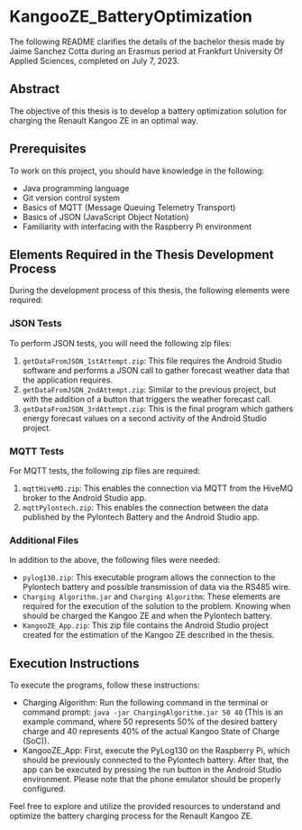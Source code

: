 # KangooZE_BatteryOptimization

The following README clarifies the details of the bachelor thesis made by Jaime Sanchez Cotta during an Erasmus period at Frankfurt University Of Applied Sciences, completed on July 7, 2023.

## Abstract
The objective of this thesis is to develop a battery optimization solution for charging the Renault Kangoo ZE in an optimal way.

## Prerequisites
To work on this project, you should have knowledge in the following:

- Java programming language
- Git version control system
- Basics of MQTT (Message Queuing Telemetry Transport)
- Basics of JSON (JavaScript Object Notation)
- Familiarity with interfacing with the Raspberry Pi environment

## Elements Required in the Thesis Development Process
During the development process of this thesis, the following elements were required:

### JSON Tests
To perform JSON tests, you will need the following zip files:

1. `getDataFromJSON_1stAttempt.zip`: This file requires the Android Studio software and performs a JSON call to gather forecast weather data that the application requires.
2. `getDataFromJSON_2ndAttempt.zip`: Similar to the previous project, but with the addition of a button that triggers the weather forecast call.
3. `getDataFromJSON_3rdAttempt.zip`: This is the final program which gathers energy forecast values on a second activity of the Android Studio project.

### MQTT Tests
For MQTT tests, the following zip files are required:

1. `mqttHiveMQ.zip`: This enables the connection via MQTT from the HiveMQ broker to the Android Studio app.
2. `mqttPylontech.zip`: This enables the connection between the data published by the Pylontech Battery and the Android Studio app.

### Additional Files
In addition to the above, the following files were needed:

- `pylog130.zip`: This executable program allows the connection to the Pylontech battery and possible transmission of data via the RS485 wire.
- `Charging Algorithm.jar` and `Charging Algorithm`: These elements are required for the execution of the solution to the problem. Knowing when should be charged the Kangoo ZE and when the Pylontech battery.
- `KangooZE_App.zip`: This zip file contains the Android Studio project created for the estimation of the Kangoo ZE described in the thesis.

## Execution Instructions
To execute the programs, follow these instructions:

- Charging Algorithm: Run the following command in the terminal or command prompt: `java -jar ChargingAlgorithm.jar 50 40` (This is an example command, where 50 represents 50% of the desired battery charge and 40 represents 40% of the actual Kangoo State of Charge (SoC)).
- KangooZE_App: First, execute the PyLog130 on the Raspberry Pi, which should be previously connected to the Pylontech battery. After that, the app can be executed by pressing the run button in the Android Studio environment. Please note that the phone emulator should be properly configured.

Feel free to explore and utilize the provided resources to understand and optimize the battery charging process for the Renault Kangoo ZE.
